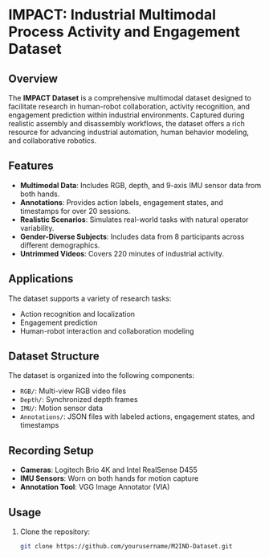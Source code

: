 # IMPACT: Industrial Multimodal Process Activity and Engagement Dataset

## Overview
The **IMPACT Dataset** is a comprehensive multimodal dataset designed to facilitate research in human-robot collaboration, activity recognition, and engagement prediction within industrial environments. Captured during realistic assembly and disassembly workflows, the dataset offers a rich resource for advancing industrial automation, human behavior modeling, and collaborative robotics.

## Features
- **Multimodal Data**: Includes RGB, depth, and 9-axis IMU sensor data from both hands.
- **Annotations**: Provides action labels, engagement states, and timestamps for over 20 sessions.
- **Realistic Scenarios**: Simulates real-world tasks with natural operator variability.
- **Gender-Diverse Subjects**: Includes data from 8 participants across different demographics.
- **Untrimmed Videos**: Covers 220 minutes of industrial activity.

## Applications
The dataset supports a variety of research tasks:
- Action recognition and localization
- Engagement prediction
- Human-robot interaction and collaboration modeling

## Dataset Structure
The dataset is organized into the following components:
- `RGB/`: Multi-view RGB video files
- `Depth/`: Synchronized depth frames
- `IMU/`: Motion sensor data
- `Annotations/`: JSON files with labeled actions, engagement states, and timestamps

## Recording Setup
- **Cameras**: Logitech Brio 4K and Intel RealSense D455
- **IMU Sensors**: Worn on both hands for motion capture
- **Annotation Tool**: VGG Image Annotator (VIA)

## Usage
1. Clone the repository:
   ```bash
   git clone https://github.com/yourusername/M2IND-Dataset.git

 
